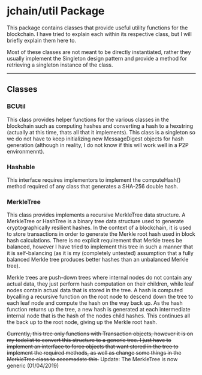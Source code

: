 # jchain/util Package
This package contains classes that provide useful utility functions for the blockchain. I have tried to explain each within its respective class, but I will briefly explain them here to.

Most of these classes are not meant to be directly instantiated, rather they usually implement the Singleton design pattern and provide a method for retrieving a singleton instance of the class.

---
## Classes

### BCUtil
This class provides helper functions for the various classes in the blockchain such as computing hashes and converting a hash to a hexstring (actually at this time, thats all that it implements). This class is a singleton so we do not have to keep initializing new MessageDigest objects for hash generation (although in reality, I do not know if this will work well in a P2P environmennt).

### Hashable
This interface requires implementors to implement the computeHash() method required of any class that generates a SHA-256 double hash.

### MerkleTree
This class provides implements a recursive MerkleTree data structure. A MerkleTree or HashTree is a binary tree data structure used to generate cryptographically resilient hashes. In the context of a blockchain, it is used to store transactions in order to generate the Merkle root hash used in block hash calculations. There is no explicit requirement that Merkle trees be balanced, however I have tried to implement this tree in such a manner that it is self-balancing (as it is my (completely untested) assumption that a fully balanced Merkle tree produces better hashes than an unbalanced Merkle tree).

Merkle trees are push-down trees where internal nodes do not contain any actual data, they just perform hash computation on their children, while leaf nodes contain actual data that is stored in the tree. A hash is computed bycalling a recursive function on the root node to descend down the tree to each leaf node and compute the hash on the way back up. As the hash function returns up the tree, a new hash is generated at each intermediate internal node that is the hash of the nodes child hashes. This continues all the back up to the root node, giving up the Merkle root hash.

~~Currently, this tree only functions with Transaction objects, however it is on my todolist to convert this structure to a generic tree. I just have to implement an interface to force objects that want stored in the tree to implement the required methods, as well as change some things in the MerkleTree class to accomadate this.~~
Update: The MerkleTree is now generic (01/04/2019)
